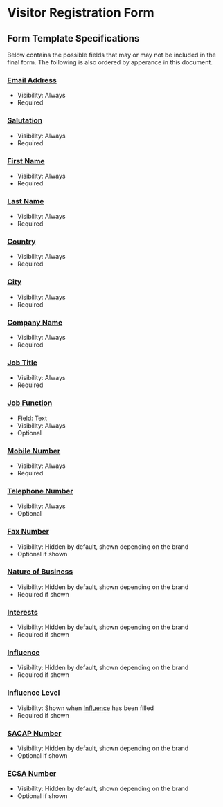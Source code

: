 # Visitor Registration Form

## Form Template Specifications

Below contains the possible fields that may or may not be included in the final form. The following is also ordered by apperance in this document.

### [**Email Address**](../fields.md#email-address-emailaddress)

- Visibility: Always
- Required

### [**Salutation**](../fields.md#salutation-salutation)

- Visibility: Always
- Required

### [**First Name**](../fields.md#first-name-firstname)

- Visibility: Always
- Required

### [**Last Name**](../fields.md#last-name-lastname)

- Visibility: Always
- Required

### [**Country**](../fields.md#country-country)

- Visibility: Always
- Required

### [**City**](../fields.md#city-city)

- Visibility: Always
- Required

### [**Company Name**](../fields.md#company-name-companyname)

- Visibility: Always
- Required

### [**Job Title**](../fields.md#job-title-jobtitle)

- Visibility: Always
- Required

### [**Job Function**](../fields.md#job-function-jobfunction)

- Field: Text
- Visibility: Always
- Optional

### [**Mobile Number**](../fields.md#mobile-number-mobilenumber)

- Visibility: Always
- Required

### [**Telephone Number**](../fields.md#telephone-number-telephonenumber)

- Visibility: Always
- Optional

### [**Fax Number**](../fields.md#fax-number-faxnumber)

- Visibility: Hidden by default, shown depending on the brand
- Optional if shown

### [**Nature of Business**](../fields.md#nature-of-business-natureofbusiness)

- Visibility: Hidden by default, shown depending on the brand
- Required if shown

### [**Interests**](../fields.md#interests-interests)

- Visibility: Hidden by default, shown depending on the brand
- Required if shown

### [**Influence**](../fields.md#influence-influence)

- Visibility: Hidden by default, shown depending on the brand
- Required if shown

### [**Influence Level**](../fields.md#influence-level-influencelevel)

- Visibility: Shown when [Influence](../fields.md#influence-influence) has been filled
- Required if shown

### [**SACAP Number**](../fields.md#sacap-number-sacapnumber)

- Visibility: Hidden by default, shown depending on the brand
- Optional if shown

### [**ECSA Number**](../fields.md#ecsa-number-ecsanumber)

- Visibility: Hidden by default, shown depending on the brand
- Optional if shown
